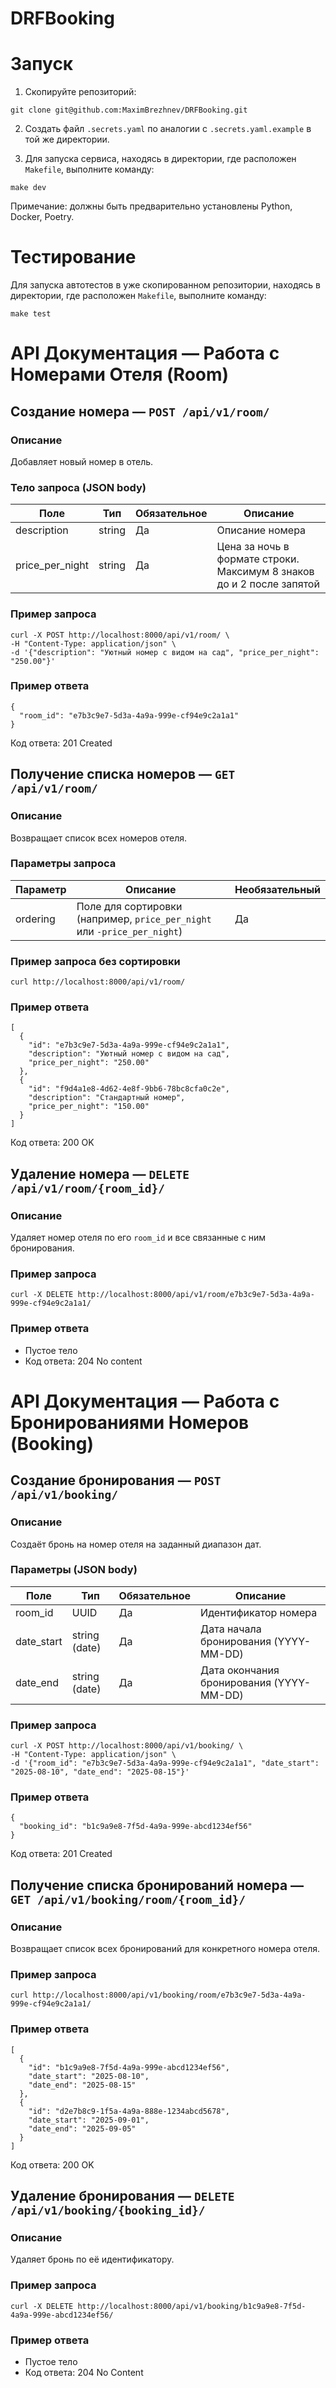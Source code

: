 # DRFBooking

# Запуск
1. Скопируйте репозиторий: 
```
git clone git@github.com:MaximBrezhnev/DRFBooking.git
```

2. Создать файл `.secrets.yaml` по аналогии с `.secrets.yaml.example` в той же директории.

3. Для запуска сервиса, находясь в директории, где расположен `Makefile`, выполните команду:
```
make dev
```

Примечание: должны быть предварительно установлены Python, Docker, Poetry.

# Тестирование
Для запуска автотестов в уже скопированном репозитории, находясь в директории, где расположен `Makefile`, выполните команду:
```
make test
```

# API Документация — Работа с Номерами Отеля (Room)

## Создание номера — `POST /api/v1/room/`

### Описание
Добавляет новый номер в отель.

### Тело запроса (JSON body)

| Поле            | Тип    | Обязательное | Описание                                                              |
|-----------------|--------|--------------|-----------------------------------------------------------------------|
| description     | string | Да           | Описание номера                                                       |
| price_per_night | string | Да           | Цена за ночь в формате строки. Максимум 8 знаков до и 2 после запятой |

### Пример запроса
```
curl -X POST http://localhost:8000/api/v1/room/ \
-H "Content-Type: application/json" \
-d '{"description": "Уютный номер с видом на сад", "price_per_night": "250.00"}'
```

### Пример ответа
```
{
  "room_id": "e7b3c9e7-5d3a-4a9a-999e-cf94e9c2a1a1"
}
```
Код ответа: 201 Сreated

## Получение списка номеров — `GET /api/v1/room/`

### Описание
Возвращает список всех номеров отеля.

### Параметры запроса

| Параметр | Описание                                               | Необязательный |
|----------|--------------------------------------------------------|----------------|
| ordering | Поле для сортировки (например, `price_per_night` или `-price_per_night`) | Да             |

### Пример запроса без сортировки

```
curl http://localhost:8000/api/v1/room/
```

### Пример ответа
```
[
  {
    "id": "e7b3c9e7-5d3a-4a9a-999e-cf94e9c2a1a1",
    "description": "Уютный номер с видом на сад",
    "price_per_night": "250.00"
  },
  {
    "id": "f9d4a1e8-4d62-4e8f-9bb6-78bc8cfa0c2e",
    "description": "Стандартный номер",
    "price_per_night": "150.00"
  }
]
```
Код ответа: 200 OK

## Удаление номера — `DELETE /api/v1/room/{room_id}/`

### Описание
Удаляет номер отеля по его `room_id` и все связанные с ним бронирования.

### Пример запроса

```
curl -X DELETE http://localhost:8000/api/v1/room/e7b3c9e7-5d3a-4a9a-999e-cf94e9c2a1a1/
```

### Пример ответа
* Пустое тело
* Код ответа: 204 No content


# API Документация — Работа с Бронированиями Номеров (Booking)

## Создание бронирования — `POST /api/v1/booking/`

### Описание
Создаёт бронь на номер отеля на заданный диапазон дат.

### Параметры (JSON body)

| Поле       | Тип          | Обязательное | Описание                            |
|------------|--------------|--------------|------------------------------------|
| room_id    | UUID         | Да           | Идентификатор номера               |
| date_start | string (date)| Да           | Дата начала бронирования (YYYY-MM-DD) |
| date_end   | string (date)| Да           | Дата окончания бронирования (YYYY-MM-DD) |

### Пример запроса

```
curl -X POST http://localhost:8000/api/v1/booking/ \
-H "Content-Type: application/json" \
-d '{"room_id": "e7b3c9e7-5d3a-4a9a-999e-cf94e9c2a1a1", "date_start": "2025-08-10", "date_end": "2025-08-15"}'
```

### Пример ответа
```
{
  "booking_id": "b1c9a9e8-7f5d-4a9a-999e-abcd1234ef56"
}
```
Код ответа: 201 Created

## Получение списка бронирований номера — `GET /api/v1/booking/room/{room_id}/`

### Описание
Возвращает список всех бронирований для конкретного номера отеля.

### Пример запроса

```
curl http://localhost:8000/api/v1/booking/room/e7b3c9e7-5d3a-4a9a-999e-cf94e9c2a1a1/
```

### Пример ответа
```
[
  {
    "id": "b1c9a9e8-7f5d-4a9a-999e-abcd1234ef56",
    "date_start": "2025-08-10",
    "date_end": "2025-08-15"
  },
  {
    "id": "d2e7b8c9-1f5a-4a9a-888e-1234abcd5678",
    "date_start": "2025-09-01",
    "date_end": "2025-09-05"
  }
]
```
Код ответа: 200 OK


## Удаление бронирования — `DELETE /api/v1/booking/{booking_id}/`

### Описание
Удаляет бронь по её идентификатору.

### Пример запроса
```
curl -X DELETE http://localhost:8000/api/v1/booking/b1c9a9e8-7f5d-4a9a-999e-abcd1234ef56/
```

### Пример ответа
* Пустое тело
* Код ответа: 204 No Content


